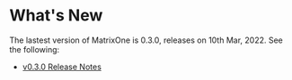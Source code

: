 # **What's New** 

The lastest version of MatrixOne is 0.3.0, releases on 10th Mar, 2022. See the following:

* [v0.3.0 Release Notes](../Release-Notes/v0.3.0.md)